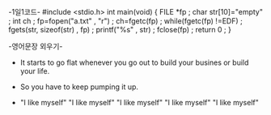    -1일1코드-
#include <stdio.h>
int main(void)
 {
    FILE *fp ;
    char str[10]="empty" ;
    int ch ;
    fp=fopen("a.txt" , "r") ;
    ch=fgetc(fp) ;
    while(fgetc(fp)  !=EDF) ;
    fgets(str, sizeof(str) , fp) ;
    printf("%s" , str) ;
    fclose(fp) ;
 return 0 ;
 }



   -영어문장 외우기- <Tracy>

* It starts to go flat whenever you go out to build your busines or build your life.

* So you have to keep pumping it up.

* "I like myself" "I like myself" "I like myself" "I like myself" "I like myself"